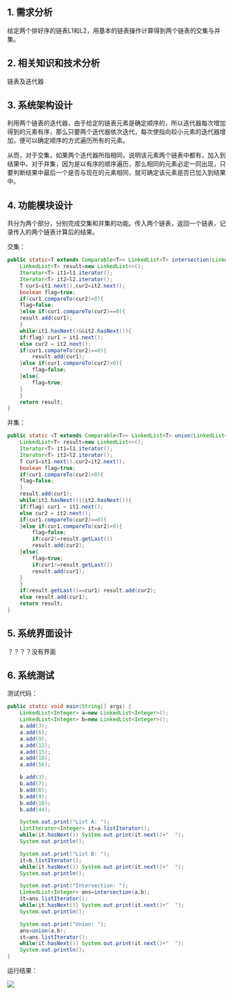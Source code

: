 ## 1. 需求分析

给定两个排好序的链表L1和L2，用基本的链表操作计算得到两个链表的交集与并集。

## 2. 相关知识和技术分析

链表及迭代器

## 3. 系统架构设计

利用两个链表的迭代器，由于给定的链表元素是确定顺序的，所以迭代器每次增加得到的元素有序，那么只要两个迭代器依次迭代，每次使指向较小元素的迭代器增加，便可以确定顺序的方式遍历所有的元素。

从而，对于交集，如果两个迭代器所指相同，说明该元素两个链表中都有，加入到结果中。对于并集，因为是以有序的顺序遍历，那么相同的元素必定一同出现，只要判断结果中最后一个是否与现在的元素相同，就可确定该元素是否已加入到结果中。

## 4. 功能模块设计

共分为两个部分，分别完成交集和并集的功能。传入两个链表，返回一个链表，记录传入的两个链表计算后的结果。

交集：

``` java
public static<T extends Comparable<T>> LinkedList<T> intersection(LinkedList<T> l1,LinkedList<T> l2){
    LinkedList<T> result=new LinkedList<>();
    Iterator<T> it1=l1.iterator();
    Iterator<T> it2=l2.iterator();
    T cur1=it1.next(),cur2=it2.next();
    boolean flag=true;
    if(cur1.compareTo(cur2)>0){
    flag=false;
    }else if(cur1.compareTo(cur2)==0){
    result.add(cur1);
    }
    while(it1.hasNext()&&it2.hasNext()){
    if(flag) cur1 = it1.next();
    else cur2 = it2.next();
    if(cur1.compareTo(cur2)==0){
        result.add(cur1);
    }else if(cur1.compareTo(cur2)>0){
        flag=false;
    }else{
        flag=true;
    }
    }
    return result;
}
```

并集：

``` java
public static <T extends Comparable<T>> LinkedList<T> union(LinkedList<T> l1,LinkedList<T> l2){
    LinkedList<T> result=new LinkedList<>();
    Iterator<T> it1=l1.iterator();
    Iterator<T> it2=l2.iterator();
    T cur1=it1.next(),cur2=it2.next();
    boolean flag=true;
    if(cur1.compareTo(cur2)>0){
    flag=false;
    }
    result.add(cur1);
    while(it1.hasNext()||it2.hasNext()){
    if(flag) cur1 = it1.next();
    else cur2 = it2.next();
    if(cur1.compareTo(cur2)==0){
    }else if(cur1.compareTo(cur2)>0){
        flag=false;
        if(cur2!=result.getLast())
        result.add(cur2);
    }else{
        flag=true;
        if(cur1!=result.getLast())
        result.add(cur1);
    }
    }
    if(result.getLast()==cur1) result.add(cur2);
    else result.add(cur1);
    return result;
}
```

## 5. 系统界面设计

？？？？没有界面

## 6. 系统测试

测试代码：

``` java
public static void main(String[] args) {
    LinkedList<Integer> a=new LinkedList<Integer>();
    LinkedList<Integer> b=new LinkedList<Integer>();
    a.add(3);
    a.add(6);
    a.add(9);
    a.add(12);
    a.add(15);
    a.add(18);
    a.add(56);

    b.add(3);
    b.add(7);
    b.add(8);
    b.add(9);
    b.add(18);
    b.add(44);

    System.out.print("List A: ");
    ListIterator<Integer> it=a.listIterator();
    while(it.hasNext()) System.out.print(it.next()+"  ");
    System.out.println();

    System.out.print("List B: ");
    it=b.listIterator();
    while(it.hasNext()) System.out.print(it.next()+"  ");
    System.out.println();

    System.out.print("Intersection: ");
    LinkedList<Integer> ans=intersection(a,b);
    it=ans.listIterator();
    while(it.hasNext()) System.out.print(it.next()+"  ");
    System.out.println();

    System.out.print("Union: ");
    ans=union(a,b);
    it=ans.listIterator();
    while(it.hasNext()) System.out.print(it.next()+"  ");
    System.out.println();
}
```

运行结果：

![](/Homework/Data%20Structures%20%26%20Algorithm/Experiment/Exp%201/img/1.png)

